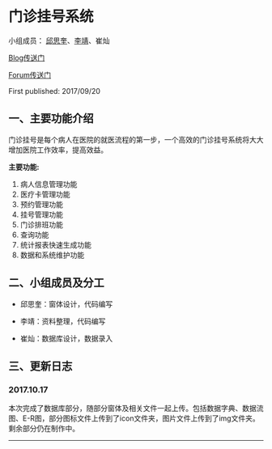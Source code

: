 # 门诊挂号系统

小组成员： [邱思奎](https://github.com/qskui1314
)、[李靖](https://github.com/jl223vy)、崔灿  

[Blog传送门](https://www.cnblogs.com/qq1353842241)  

[Forum传送门](http://my.csdn.net/qsining)  

First published: 2017/09/20

## 一、主要功能介绍

门诊挂号是每个病人在医院的就医流程的第一步，一个高效的门诊挂号系统将大大增加医院工作效率，提高效益。    

**主要功能:**

1. 病人信息管理功能
2. 医疗卡管理功能  
3. 预约管理功能  
4. 挂号管理功能  
5. 门诊排班功能  
6. 查询功能 
7. 统计报表快速生成功能   
8. 数据和系统维护功能      

## 二、小组成员及分工

- 邱思奎：窗体设计，代码编写  

- 李靖：资料整理，代码编写   

- 崔灿：数据库设计，数据录入  

## 三、更新日志 

### 2017.10.17

   本次完成了数据库部分，随部分窗体及相关文件一起上传。包括数据字典、数据流图、E-R图，部分图标文件上传到了icon文件夹，图片文件上传到了img文件夹。剩余部分仍在制作中。

-----
